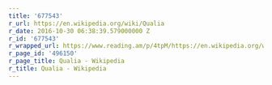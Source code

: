 ```yaml
---
title: '677543'
r_url: https://en.wikipedia.org/wiki/Qualia
r_date: 2016-10-30 06:38:39.579000000 Z
r_id: '677543'
r_wrapped_url: https://www.reading.am/p/4tpM/https://en.wikipedia.org/wiki/Qualia
r_page_id: '496150'
r_page_title: Qualia - Wikipedia
r_title: Qualia - Wikipedia
---
```


